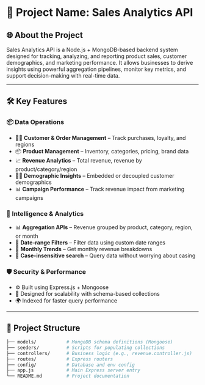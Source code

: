 # 🚀 **Project Name: Sales Analytics API**

## 🌐 **About the Project**
Sales Analytics API is a Node.js + MongoDB-based backend system designed for tracking, analyzing, and reporting product sales, customer demographics, and marketing performance. It allows businesses to derive insights using powerful aggregation pipelines, monitor key metrics, and support decision-making with real-time data.

---

## 🛠️ **Key Features**

### 📦 Data Operations
- 🧑‍💼 **Customer & Order Management** – Track purchases, loyalty, and regions
- 📦 **Product Management** – Inventory, categories, pricing, brand data
- 📈 **Revenue Analytics** – Total revenue, revenue by product/category/region
- 🕵️‍♂️ **Demographic Insights** – Embedded or decoupled customer demographics
- 📊 **Campaign Performance** – Track revenue impact from marketing campaigns

### 🧠 Intelligence & Analytics
- 📊 **Aggregation APIs** – Revenue grouped by product, category, region, or month
- 📅 **Date-range Filters** – Filter data using custom date ranges
- 🧮 **Monthly Trends** – Get monthly revenue breakdowns
- 🧪 **Case-insensitive search** – Query data without worrying about casing

### 🛡️ Security & Performance
- ⚙️ Built using Express.js + Mongoose
- 🚀 Designed for scalability with schema-based collections
- 🌍 Indexed for faster query performance

---

## 📁 **Project Structure**

```bash
├── models/           # MongoDB schema definitions (Mongoose)
├── seeders/          # Scripts for populating collections
├── controllers/      # Business logic (e.g., revenue.controller.js)
├── routes/           # Express routers
├── config/           # Database and env config
├── app.js            # Main Express server entry
└── README.md         # Project documentation
